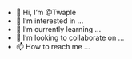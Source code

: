 - 👋 Hi, I’m @Twaple
- 👀 I’m interested in ...
- 🌱 I’m currently learning ...
- 💞️ I’m looking to collaborate on ...
- 📫 How to reach me ...

<!---
Twaple/Twaple is a ✨ special ✨ repository because its `README.md` (this file) appears on your GitHub profile.
You can click the Preview link to take a look at your changes.
--->
